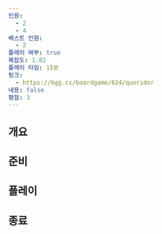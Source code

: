 ```yaml
---
인원:
  - 2
  - 4
베스트 인원:
  - 2
플레이 여부: true
복잡도: 1.82
플레이 타임: 15분
링크:
  - https://bgg.cc/boardgame/624/quoridor
내용: false
평점: 3
---
```

## 개요
## 준비
## 플레이
## 종료